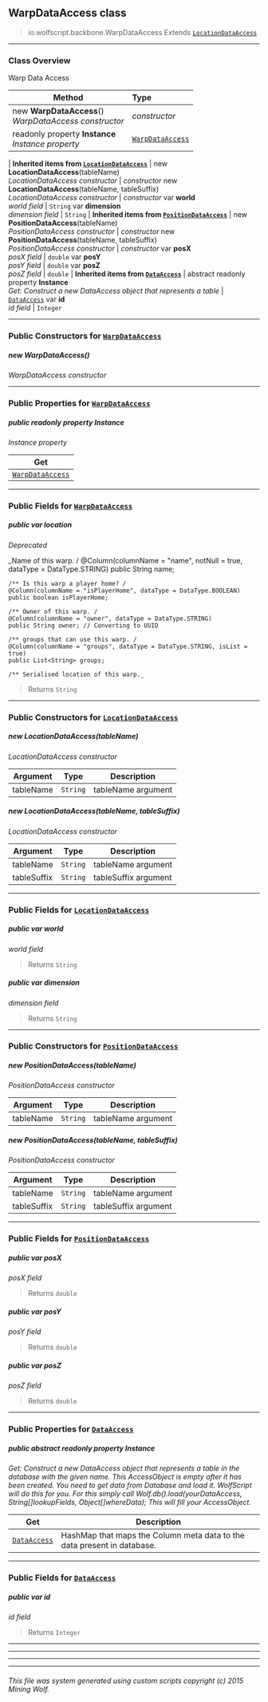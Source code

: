 ## WarpDataAccess __class__

>io.wolfscript.backbone.WarpDataAccess
>Extends [`LocationDataAccess`](..\database\LocationDataAccess.md)

---

### Class Overview

Warp Data Access

Method | Type   
--- | :--- 
new __WarpDataAccess__() <br> _WarpDataAccess constructor_ | _constructor_
 readonly property __Instance__ <br> _Instance property_ | [`WarpDataAccess`](WarpDataAccess.md)
 |
__Inherited items from [`LocationDataAccess`](..\database\LocationDataAccess.md)__ |
new __LocationDataAccess__(tableName) <br> _LocationDataAccess constructor_ | _constructor_
new __LocationDataAccess__(tableName, tableSuffix) <br> _LocationDataAccess constructor_ | _constructor_
 var __world__ <br> _world field_ | `String`
 var __dimension__ <br> _dimension field_ | `String`
 |
__Inherited items from [`PositionDataAccess`](..\database\PositionDataAccess.md)__ |
new __PositionDataAccess__(tableName) <br> _PositionDataAccess constructor_ | _constructor_
new __PositionDataAccess__(tableName, tableSuffix) <br> _PositionDataAccess constructor_ | _constructor_
 var __posX__ <br> _posX field_ | `double`
 var __posY__ <br> _posY field_ | `double`
 var __posZ__ <br> _posZ field_ | `double`
 |
__Inherited items from [`DataAccess`](..\database\DataAccess.md)__ |
abstract readonly property __Instance__ <br> _Get: Construct a new DataAccess object that represents a table_ | [`DataAccess`](..\database\DataAccess.md)
 var __id__ <br> _id field_ | `Integer`









---

### Public Constructors for [`WarpDataAccess`](WarpDataAccess.md)

##### <a id='warpdataaccess'></a>new __WarpDataAccess__() 

_WarpDataAccess constructor_


---

### Public Properties for [`WarpDataAccess`](WarpDataAccess.md)

##### <a id='instance'></a>public  readonly property __Instance__

_Instance property_

Get | 
--- | 
[`WarpDataAccess`](WarpDataAccess.md) |



---

### Public Fields for [`WarpDataAccess`](WarpDataAccess.md)

##### <a id='location'></a>public  var __location__
_Deprecated_

_Name of this warp. /
    @Column(columnName = "name", notNull = true, dataType = DataType.STRING)
    public String name;

    /** Is this warp a player home? /
    @Column(columnName = "isPlayerHome", dataType = DataType.BOOLEAN)
    public boolean isPlayerHome;

    /** Owner of this warp. /
    @Column(columnName = "owner", dataType = DataType.STRING)
    public String owner; // Converting to UUID

    /** groups that can use this warp. /
    @Column(columnName = "groups", dataType = DataType.STRING, isList = true)
    public List<String> groups;

    /** Serialised location of this warp._

>Returns
>  `String`

---
### Public Constructors for [`LocationDataAccess`](..\database\LocationDataAccess.md)

##### <a id='locationdataaccess'></a>new __LocationDataAccess__(tableName) 

_LocationDataAccess constructor_

Argument | Type | Description  
--- | --- | --- 
tableName | `String` | tableName argument

##### <a id='locationdataaccess'></a>new __LocationDataAccess__(tableName, tableSuffix) 

_LocationDataAccess constructor_

Argument | Type | Description  
--- | --- | --- 
tableName | `String` | tableName argument
tableSuffix | `String` | tableSuffix argument

---

### Public Fields for [`LocationDataAccess`](..\database\LocationDataAccess.md)

##### <a id='world'></a>public  var __world__

_world field_

>Returns
>  `String`

##### <a id='dimension'></a>public  var __dimension__

_dimension field_

>Returns
>  `String`

---
### Public Constructors for [`PositionDataAccess`](..\database\PositionDataAccess.md)

##### <a id='positiondataaccess'></a>new __PositionDataAccess__(tableName) 

_PositionDataAccess constructor_

Argument | Type | Description  
--- | --- | --- 
tableName | `String` | tableName argument

##### <a id='positiondataaccess'></a>new __PositionDataAccess__(tableName, tableSuffix) 

_PositionDataAccess constructor_

Argument | Type | Description  
--- | --- | --- 
tableName | `String` | tableName argument
tableSuffix | `String` | tableSuffix argument

---

### Public Fields for [`PositionDataAccess`](..\database\PositionDataAccess.md)

##### <a id='posx'></a>public  var __posX__

_posX field_

>Returns
>  `double`

##### <a id='posy'></a>public  var __posY__

_posY field_

>Returns
>  `double`

##### <a id='posz'></a>public  var __posZ__

_posZ field_

>Returns
>  `double`

---

### Public Properties for [`DataAccess`](..\database\DataAccess.md)

##### <a id='instance'></a>public abstract readonly property __Instance__

_Get: Construct a new DataAccess object that represents a table in the database with the given name. This AccessObject is empty after it has been created. You need to get data from Database and load it. WolfScript will do this for you. For this simply call Wolf.db().load(yourDataAccess, String[]lookupFields, Object[]whereData); This will fill your AccessObject._

Get | Description
--- | --- 
[`DataAccess`](..\database\DataAccess.md) | HashMap that maps the Column meta data to the data present in database.



---

### Public Fields for [`DataAccess`](..\database\DataAccess.md)

##### <a id='id'></a>public  var __id__

_id field_

>Returns
>  `Integer`

---


---


---


---


###### This file was system generated using custom scripts copyright (c) 2015 Mining Wolf.
	

